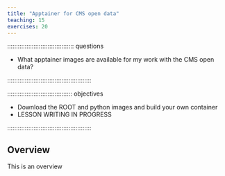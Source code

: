 ```yaml
---
title: "Apptainer for CMS open data"
teaching: 15
exercises: 20
---
```


:::::::::::::::::::::::::::::::::::::: questions 

- What apptainer images are available for my work with the CMS open data?

::::::::::::::::::::::::::::::::::::::::::::::::

::::::::::::::::::::::::::::::::::::: objectives

- Download the ROOT and python images and build your own container
- LESSON WRITING IN PROGRESS

::::::::::::::::::::::::::::::::::::::::::::::::

## Overview

This is an overview


